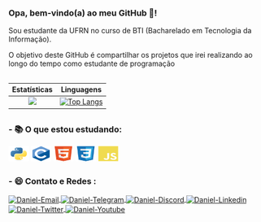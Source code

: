 ### Opa, bem-vindo(a) ao meu GitHub 👋! 

Sou estudante da UFRN no curso de BTI (Bacharelado em Tecnologia da Informação).

O objetivo deste GitHub é compartilhar os projetos que irei realizando ao longo do tempo como estudante de programação

##
Estatísticas |  Linguagens
:-:|:-:
<img src="https://github-readme-stats.vercel.app/api?username=Danieluan&count_private=true&show_icons=true&theme=tokyonight&locale=pt-br&include_all_commits=true"/>  | [![Top Langs](https://github-readme-stats.vercel.app/api/top-langs/?username=Danieluan&layout=compact&theme=tokyonight)](https://github.com/anuraghazra/github-readme-stats)

<p align="center">
    
</p>

##
  
### - 📚 O que estou estudando:
<img align="center" alt="Daniel-Python" height="30" width="40" src="https://raw.githubusercontent.com/devicons/devicon/master/icons/python/python-original.svg"> <img align="center" alt="Daniel-C" height="30" width="40" src="https://raw.githubusercontent.com/devicons/devicon/master/icons/c/c-original.svg"> <img align="center" alt="Daniel-HTML" height="30" width="40" src="https://raw.githubusercontent.com/devicons/devicon/master/icons/html5/html5-original.svg"> <img align="center" alt="Daniel-CSS" height="30" width="40" src="https://raw.githubusercontent.com/devicons/devicon/master/icons/css3/css3-original.svg"> <img align="center" alt="Daniel-Js" height="30" width="40" src="https://raw.githubusercontent.com/devicons/devicon/master/icons/javascript/javascript-plain.svg">


##

### - 😄 Contato e Redes :

<div style="display: inline_block" >
    <a href="mailto:danielluanlourencol@gmail.com" target="_blank">
    <img align="center" alt="Daniel-Email" src="https://img.shields.io/badge/Gmail-D14836?style=for-the-badge&logo=gmail&logoColor=white">
    </a>
    <a href="https://t.me/danluan0800" target="_blank">
        <img align="center" alt="Daniel-Telegram" src="https://img.shields.io/badge/Telegram-2CA5E0?style=for-the-badge&logo=telegram&logoColor=white">
    </a>
    <a href="https://discordapp.com/users/284738631174848513" target="_blank">
        <img align="center" alt="Daniel-Discord" src="https://img.shields.io/badge/Discord-7289DA?style=for-the-badge&logo=discord&logoColor=white">
    </a>
    <a href="https://www.linkedin.com/in/daniel-luan-lourenço-2804a0218/" target="_blank">
        <img align="center" alt="Daniel-Linkedin" src="https://img.shields.io/badge/LinkedIn-0077B5?style=for-the-badge&logo=linkedin&logoColor=white">
    </a>
    <a href="https://www.instagram.com/danluan080/" target="_blank">
        <img align="center" alt="Daniel-Twitter" src="https://img.shields.io/badge/Instagram-E4405F?style=for-the-badge&logo=instagram&logoColor=white">
    </a>
    <a href="https://www.youtube.com/channel/UCprGiU-vO5dsmgbl_Thmrcw" target="_blank">
        <img align="center" alt="Daniel-Youtube" src="https://img.shields.io/badge/YouTube-FF0000?style=for-the-badge&logo=youtube&logoColor=white">
    </a>
</div>
